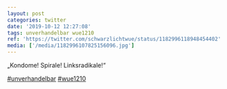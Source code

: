 ```yaml
---
layout: post
categories: twitter
date: '2019-10-12 12:27:08'
tags: unverhandelbar wue1210
ref: 'https://twitter.com/schwarzlichtwue/status/1182996118948454402'
media: ['/media/1182996107825156096.jpg']
---
```

„Kondome! Spirale! Linksradikale!“

[#unverhandelbar](/t/unverhandelbar) [#wue1210](/t/wue1210) 